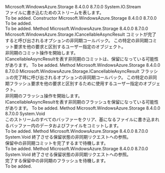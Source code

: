<Type Name="CloudFileStream" FullName="Microsoft.WindowsAzure.Storage.File.CloudFileStream">
  <TypeSignature Language="C#" Value="public abstract class CloudFileStream : System.IO.Stream" />
  <TypeSignature Language="ILAsm" Value=".class public auto ansi abstract beforefieldinit CloudFileStream extends System.IO.Stream" />
  <TypeSignature Language="DocId" Value="T:Microsoft.WindowsAzure.Storage.File.CloudFileStream" />
  <TypeSignature Language="VB.NET" Value="Public MustInherit Class CloudFileStream&#xA;Inherits Stream" />
  <TypeSignature Language="F#" Value="type CloudFileStream = class&#xA;    inherit Stream" />
  <AssemblyInfo>
    <AssemblyName>Microsoft.WindowsAzure.Storage</AssemblyName>
    <AssemblyVersion>8.4.0.0</AssemblyVersion>
    <AssemblyVersion>8.7.0.0</AssemblyVersion>
  </AssemblyInfo>
  <Base>
    <BaseTypeName>System.IO.Stream</BaseTypeName>
  </Base>
  <Interfaces />
  <Docs>
    <summary>
            ファイルに書き込むためのストリームを表します。
            </summary>
    <remarks>To be added.</remarks>
  </Docs>
  <Members>
    <Member MemberName=".ctor">
      <MemberSignature Language="C#" Value="protected CloudFileStream ();" />
      <MemberSignature Language="ILAsm" Value=".method familyhidebysig specialname rtspecialname instance void .ctor() cil managed" />
      <MemberSignature Language="DocId" Value="M:Microsoft.WindowsAzure.Storage.File.CloudFileStream.#ctor" />
      <MemberSignature Language="VB.NET" Value="Protected Sub New ()" />
      <MemberType>Constructor</MemberType>
      <AssemblyInfo>
        <AssemblyName>Microsoft.WindowsAzure.Storage</AssemblyName>
        <AssemblyVersion>8.4.0.0</AssemblyVersion>
        <AssemblyVersion>8.7.0.0</AssemblyVersion>
      </AssemblyInfo>
      <Parameters />
      <Docs>
        <summary>To be added.</summary>
        <remarks>To be added.</remarks>
      </Docs>
    </Member>
    <Member MemberName="BeginCommit">
      <MemberSignature Language="C#" Value="public abstract Microsoft.WindowsAzure.Storage.ICancellableAsyncResult BeginCommit (AsyncCallback callback, object state);" />
      <MemberSignature Language="ILAsm" Value=".method public hidebysig newslot virtual instance class Microsoft.WindowsAzure.Storage.ICancellableAsyncResult BeginCommit(class System.AsyncCallback callback, object state) cil managed" />
      <MemberSignature Language="DocId" Value="M:Microsoft.WindowsAzure.Storage.File.CloudFileStream.BeginCommit(System.AsyncCallback,System.Object)" />
      <MemberSignature Language="VB.NET" Value="Public MustOverride Function BeginCommit (callback As AsyncCallback, state As Object) As ICancellableAsyncResult" />
      <MemberSignature Language="F#" Value="abstract member BeginCommit : AsyncCallback * obj -&gt; Microsoft.WindowsAzure.Storage.ICancellableAsyncResult" Usage="cloudFileStream.BeginCommit (callback, state)" />
      <MemberType>Method</MemberType>
      <AssemblyInfo>
        <AssemblyName>Microsoft.WindowsAzure.Storage</AssemblyName>
        <AssemblyVersion>8.4.0.0</AssemblyVersion>
        <AssemblyVersion>8.7.0.0</AssemblyVersion>
      </AssemblyInfo>
      <ReturnValue>
        <ReturnType>Microsoft.WindowsAzure.Storage.ICancellableAsyncResult</ReturnType>
      </ReturnValue>
      <Parameters>
        <Parameter Name="callback" Type="System.AsyncCallback" />
        <Parameter Name="state" Type="System.Object" />
      </Parameters>
      <Docs>
        <param name="callback">コミットが完了すると呼び出されるオプションの非同期コールバック。</param>
        <param name="state">この特定の非同期コミット要求を他の要求と区別するユーザー指定のオブジェクト。</param>
        <summary>
            非同期のコミット操作を開始します。
            </summary>
        <returns><c>ICancellableAsyncResult</c>を表す非同期のコミットは、保留になっている可能性があります。</returns>
        <remarks>To be added.</remarks>
      </Docs>
    </Member>
    <Member MemberName="BeginFlush">
      <MemberSignature Language="C#" Value="public abstract Microsoft.WindowsAzure.Storage.ICancellableAsyncResult BeginFlush (AsyncCallback callback, object state);" />
      <MemberSignature Language="ILAsm" Value=".method public hidebysig newslot virtual instance class Microsoft.WindowsAzure.Storage.ICancellableAsyncResult BeginFlush(class System.AsyncCallback callback, object state) cil managed" />
      <MemberSignature Language="DocId" Value="M:Microsoft.WindowsAzure.Storage.File.CloudFileStream.BeginFlush(System.AsyncCallback,System.Object)" />
      <MemberSignature Language="VB.NET" Value="Public MustOverride Function BeginFlush (callback As AsyncCallback, state As Object) As ICancellableAsyncResult" />
      <MemberSignature Language="F#" Value="abstract member BeginFlush : AsyncCallback * obj -&gt; Microsoft.WindowsAzure.Storage.ICancellableAsyncResult" Usage="cloudFileStream.BeginFlush (callback, state)" />
      <MemberType>Method</MemberType>
      <AssemblyInfo>
        <AssemblyName>Microsoft.WindowsAzure.Storage</AssemblyName>
        <AssemblyVersion>8.4.0.0</AssemblyVersion>
        <AssemblyVersion>8.7.0.0</AssemblyVersion>
      </AssemblyInfo>
      <ReturnValue>
        <ReturnType>Microsoft.WindowsAzure.Storage.ICancellableAsyncResult</ReturnType>
      </ReturnValue>
      <Parameters>
        <Parameter Name="callback" Type="System.AsyncCallback" />
        <Parameter Name="state" Type="System.Object" />
      </Parameters>
      <Docs>
        <param name="callback">フラッシュの完了時に呼び出されるオプションの非同期コールバック。</param>
        <param name="state">この特定の非同期フラッシュ要求を他の要求と区別するために使用するユーザー指定のオブジェクト。</param>
        <summary>
            非同期のフラッシュ操作を開始します。
            </summary>
        <returns><c>ICancellableAsyncResult</c>を表す非同期のフラッシュを保留になっている可能性があります。</returns>
        <remarks>To be added.</remarks>
      </Docs>
    </Member>
    <Member MemberName="Commit">
      <MemberSignature Language="C#" Value="public abstract void Commit ();" />
      <MemberSignature Language="ILAsm" Value=".method public hidebysig newslot virtual instance void Commit() cil managed" />
      <MemberSignature Language="DocId" Value="M:Microsoft.WindowsAzure.Storage.File.CloudFileStream.Commit" />
      <MemberSignature Language="VB.NET" Value="Public MustOverride Sub Commit ()" />
      <MemberSignature Language="F#" Value="abstract member Commit : unit -&gt; unit" Usage="cloudFileStream.Commit " />
      <MemberType>Method</MemberType>
      <AssemblyInfo>
        <AssemblyName>Microsoft.WindowsAzure.Storage</AssemblyName>
        <AssemblyVersion>8.4.0.0</AssemblyVersion>
        <AssemblyVersion>8.7.0.0</AssemblyVersion>
      </AssemblyInfo>
      <ReturnValue>
        <ReturnType>System.Void</ReturnType>
      </ReturnValue>
      <Parameters />
      <Docs>
        <summary>
            このストリームのすべてのバッファーをクリア、基になるファイルに書き込まれるバッファー内のデータおよびファイルをコミットします。
            </summary>
        <remarks>To be added.</remarks>
      </Docs>
    </Member>
    <Member MemberName="EndCommit">
      <MemberSignature Language="C#" Value="public abstract void EndCommit (IAsyncResult asyncResult);" />
      <MemberSignature Language="ILAsm" Value=".method public hidebysig newslot virtual instance void EndCommit(class System.IAsyncResult asyncResult) cil managed" />
      <MemberSignature Language="DocId" Value="M:Microsoft.WindowsAzure.Storage.File.CloudFileStream.EndCommit(System.IAsyncResult)" />
      <MemberSignature Language="VB.NET" Value="Public MustOverride Sub EndCommit (asyncResult As IAsyncResult)" />
      <MemberSignature Language="F#" Value="abstract member EndCommit : IAsyncResult -&gt; unit" Usage="cloudFileStream.EndCommit asyncResult" />
      <MemberType>Method</MemberType>
      <AssemblyInfo>
        <AssemblyName>Microsoft.WindowsAzure.Storage</AssemblyName>
        <AssemblyVersion>8.4.0.0</AssemblyVersion>
        <AssemblyVersion>8.7.0.0</AssemblyVersion>
      </AssemblyInfo>
      <ReturnValue>
        <ReturnType>System.Void</ReturnType>
      </ReturnValue>
      <Parameters>
        <Parameter Name="asyncResult" Type="System.IAsyncResult" />
      </Parameters>
      <Docs>
        <param name="asyncResult">終了させる保留状態の非同期リクエストへの参照。</param>
        <summary>
            保留中の非同期コミットを完了するまで待機します。
            </summary>
        <remarks>To be added.</remarks>
      </Docs>
    </Member>
    <Member MemberName="EndFlush">
      <MemberSignature Language="C#" Value="public abstract void EndFlush (IAsyncResult asyncResult);" />
      <MemberSignature Language="ILAsm" Value=".method public hidebysig newslot virtual instance void EndFlush(class System.IAsyncResult asyncResult) cil managed" />
      <MemberSignature Language="DocId" Value="M:Microsoft.WindowsAzure.Storage.File.CloudFileStream.EndFlush(System.IAsyncResult)" />
      <MemberSignature Language="VB.NET" Value="Public MustOverride Sub EndFlush (asyncResult As IAsyncResult)" />
      <MemberSignature Language="F#" Value="abstract member EndFlush : IAsyncResult -&gt; unit" Usage="cloudFileStream.EndFlush asyncResult" />
      <MemberType>Method</MemberType>
      <AssemblyInfo>
        <AssemblyName>Microsoft.WindowsAzure.Storage</AssemblyName>
        <AssemblyVersion>8.4.0.0</AssemblyVersion>
        <AssemblyVersion>8.7.0.0</AssemblyVersion>
      </AssemblyInfo>
      <ReturnValue>
        <ReturnType>System.Void</ReturnType>
      </ReturnValue>
      <Parameters>
        <Parameter Name="asyncResult" Type="System.IAsyncResult" />
      </Parameters>
      <Docs>
        <param name="asyncResult">終了させる保留状態の非同期リクエストへの参照。</param>
        <summary>
            完了する保留中の非同期のフラッシュを待機します。
            </summary>
        <remarks>To be added.</remarks>
      </Docs>
    </Member>
  </Members>
</Type>